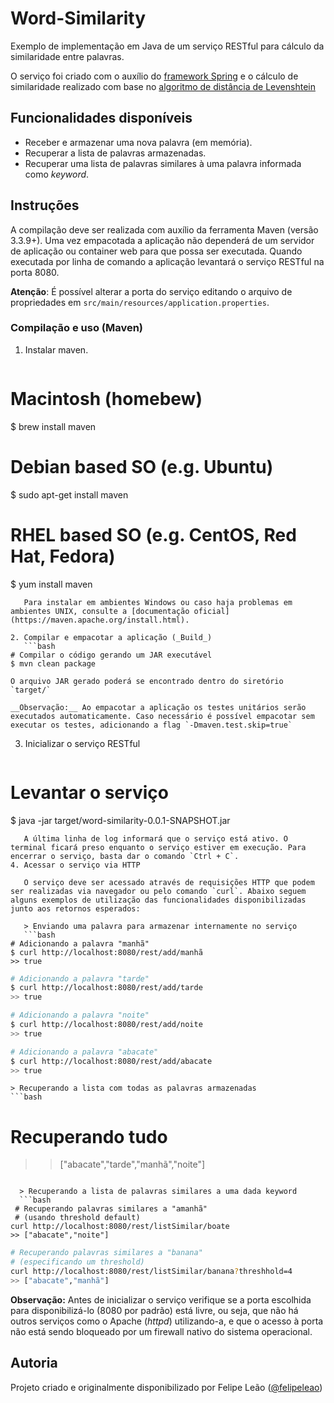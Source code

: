 # Word-Similarity

Exemplo de implementação em Java de um serviço RESTful para cálculo da similaridade entre palavras.

O serviço foi criado com o auxílio do [framework Spring](https://spring.io/) e o cálculo de similaridade realizado com base no [algoritmo de distância de Levenshtein](https://pt.wikipedia.org/wiki/Distância_Levenshtein)

## Funcionalidades disponíveis

- Receber e armazenar uma nova palavra (em memória).
- Recuperar a lista de palavras armazenadas.
- Recuperar uma lista de palavras similares à uma palavra informada como _keyword_.

## Instruções

A compilação deve ser realizada com auxílio da ferramenta Maven (versão 3.3.9+). Uma vez empacotada a aplicação não dependerá de um servidor de aplicação ou container web para que possa ser executada. Quando executada por linha de comando a aplicação levantará o serviço RESTful na porta 8080.

__Atenção__: É possível alterar a porta do serviço editando o arquivo de propriedades em `src/main/resources/application.properties`.

### Compilação e uso (Maven)

1. Instalar maven.
    ```bash
  # Macintosh (homebew)
 $ brew install maven

 # Debian based SO (e.g. Ubuntu)
 $ sudo apt-get install maven

 # RHEL based SO (e.g. CentOS, Red Hat, Fedora)
 $ yum install maven
 ```    
    Para instalar em ambientes Windows ou caso haja problemas em ambientes UNIX, consulte a [documentação oficial](https://maven.apache.org/install.html).

2. Compilar e empacotar a aplicação (_Build_)
    ```bash
 # Compilar o código gerando um JAR executável
 $ mvn clean package
 ```
    O arquivo JAR gerado poderá se encontrado dentro do siretório `target/`

    __Observação:__ Ao empacotar a aplicação os testes unitários serão executados automaticamente. Caso necessário é possível empacotar sem executar os testes, adicionando a flag `-Dmaven.test.skip=true`

3. Inicializar o serviço RESTful
    ```bash
 # Levantar o serviço
 $ java -jar target/word-similarity-0.0.1-SNAPSHOT.jar
 ```
    A última linha de log informará que o serviço está ativo. O terminal ficará preso enquanto o serviço estiver em execução. Para encerrar o serviço, basta dar o comando `Ctrl + C`.
4. Acessar o serviço via HTTP

    O serviço deve ser acessado através de requisições HTTP que podem ser realizadas via navegador ou pelo comando `curl`. Abaixo seguem alguns exemplos de utilização das funcionalidades disponibilizadas junto aos retornos esperados:

    > Enviando uma palavra para armazenar internamente no serviço
    ```bash
 # Adicionando a palavra "manhã"
 $ curl http://localhost:8080/rest/add/manhã
 >> true
 ```
 ```bash
 # Adicionando a palavra "tarde"
 $ curl http://localhost:8080/rest/add/tarde
 >> true
 ```
 ```bash
 # Adicionando a palavra "noite"
 $ curl http://localhost:8080/rest/add/noite
 >> true
 ```
 ```bash
 # Adicionando a palavra "abacate"
 $ curl http://localhost:8080/rest/add/abacate
 >> true
 ```

    > Recuperando a lista com todas as palavras armazenadas
    ```bash
  # Recuperando tudo
  >> ["abacate","tarde","manhã","noite"]
  ```

    > Recuperando a lista de palavras similares a uma dada keyword
    ```bash
   # Recuperando palavras similares a "amanhã"
   # (usando threshold default)
  curl http://localhost:8080/rest/listSimilar/boate
  >> ["abacate","noite"]
  ```
  ```bash
  # Recuperando palavras similares a "banana"
  # (especificando um threshold)
  curl http://localhost:8080/rest/listSimilar/banana?threshhold=4
  >> ["abacate","manhã"]
  ```

**Observação:** Antes de inicializar o serviço verifique se a porta escolhida para disponibilizá-lo (8080 por padrão) está livre, ou seja, que não há outros serviços como o Apache (_httpd_) utilizando-a, e que o acesso à porta não está sendo bloqueado por um firewall nativo do sistema operacional.

## Autoria

Projeto criado e originalmente disponibilizado por Felipe Leão ([@felipeleao](http://github.com/felipeleao))
